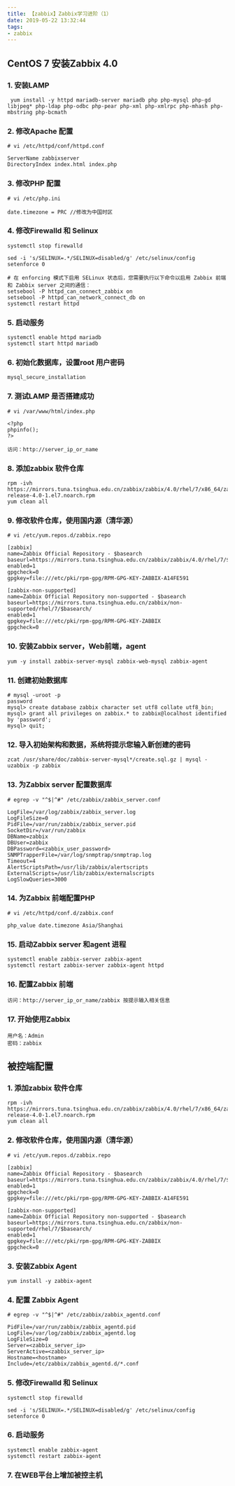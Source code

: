 ```yaml
---
title: 【zabbix】Zabbix学习进阶（1）
date: 2019-05-22 13:32:44
tags:
- zabbix
---
```


## CentOS 7 安装Zabbix 4.0

### 1. 安装LAMP

```
 yum install -y httpd mariadb-server mariadb php php-mysql php-gd libjpeg* php-ldap php-odbc php-pear php-xml php-xmlrpc php-mhash php-mbstring php-bcmath
```

### 2. 修改Apache 配置

```
# vi /etc/httpd/conf/httpd.conf

ServerName zabbixserver
DirectoryIndex index.html index.php
```

### 3. 修改PHP 配置

```
# vi /etc/php.ini

date.timezone = PRC	//修改为中国时区
```

### 4. 修改Firewalld 和 Selinux 

```
systemctl stop firewalld

sed -i 's/SELINUX=.*/SELINUX=disabled/g' /etc/selinux/config
setenforce 0

# 在 enforcing 模式下启用 SELinux 状态后，您需要执行以下命令以启用 Zabbix 前端和 Zabbix server 之间的通信：
setsebool -P httpd_can_connect_zabbix on
setsebool -P httpd_can_network_connect_db on
systemctl restart httpd
```

### 5. 启动服务

```
systemctl enable httpd mariadb
systemctl start httpd mariadb
```

### 6. 初始化数据库，设置root 用户密码

```
mysql_secure_installation
```

### 7. 测试LAMP 是否搭建成功

```
# vi /var/www/html/index.php

<?php
phpinfo();
?>

访问：http://server_ip_or_name
```



### 8. 添加zabbix 软件仓库

```
rpm -ivh https://mirrors.tuna.tsinghua.edu.cn/zabbix/zabbix/4.0/rhel/7/x86_64/zabbix-release-4.0-1.el7.noarch.rpm
yum clean all
```

### 9. 修改软件仓库，使用国内源（清华源）

```
# vi /etc/yum.repos.d/zabbix.repo

[zabbix]
name=Zabbix Official Repository - $basearch
baseurl=https://mirrors.tuna.tsinghua.edu.cn/zabbix/zabbix/4.0/rhel/7/$basearch/
enabled=1
gpgcheck=0
gpgkey=file:///etc/pki/rpm-gpg/RPM-GPG-KEY-ZABBIX-A14FE591

[zabbix-non-supported]
name=Zabbix Official Repository non-supported - $basearch
baseurl=https://mirrors.tuna.tsinghua.edu.cn/zabbix/non-supported/rhel/7/$basearch/
enabled=1
gpgkey=file:///etc/pki/rpm-gpg/RPM-GPG-KEY-ZABBIX
gpgcheck=0
```

### 10. 安装Zabbix server，Web前端，agent

```
yum -y install zabbix-server-mysql zabbix-web-mysql zabbix-agent
```

### 11.  创建初始数据库

```
# mysql -uroot -p
password
mysql> create database zabbix character set utf8 collate utf8_bin;
mysql> grant all privileges on zabbix.* to zabbix@localhost identified by 'password';
mysql> quit;
```

### 12. 导入初始架构和数据，系统将提示您输入新创建的密码

```
zcat /usr/share/doc/zabbix-server-mysql*/create.sql.gz | mysql -uzabbix -p zabbix
```

### 13. 为Zabbix server 配置数据库

```
# egrep -v "^$|^#" /etc/zabbix/zabbix_server.conf 

LogFile=/var/log/zabbix/zabbix_server.log
LogFileSize=0
PidFile=/var/run/zabbix/zabbix_server.pid
SocketDir=/var/run/zabbix
DBName=zabbix
DBUser=zabbix
DBPassword=<zabbix_user_password>
SNMPTrapperFile=/var/log/snmptrap/snmptrap.log
Timeout=4
AlertScriptsPath=/usr/lib/zabbix/alertscripts
ExternalScripts=/usr/lib/zabbix/externalscripts
LogSlowQueries=3000
```

### 14. 为Zabbix 前端配置PHP

```
# vi /etc/httpd/conf.d/zabbix.conf

php_value date.timezone Asia/Shanghai
```

### 15. 启动Zabbix server 和agent 进程

```
systemctl enable zabbix-server zabbix-agent
systemctl restart zabbix-server zabbix-agent httpd
```

### 16. 配置Zabbix 前端

```
访问：http://server_ip_or_name/zabbix 按提示输入相关信息
```

### 17. 开始使用Zabbix

```
用户名：Admin
密码：zabbix
```



## 被控端配置

### 1.  添加zabbix 软件仓库

```
rpm -ivh https://mirrors.tuna.tsinghua.edu.cn/zabbix/zabbix/4.0/rhel/7/x86_64/zabbix-release-4.0-1.el7.noarch.rpm
yum clean all
```

### 2. 修改软件仓库，使用国内源（清华源）

```
# vi /etc/yum.repos.d/zabbix.repo

[zabbix]
name=Zabbix Official Repository - $basearch
baseurl=https://mirrors.tuna.tsinghua.edu.cn/zabbix/zabbix/4.0/rhel/7/$basearch/
enabled=1
gpgcheck=0
gpgkey=file:///etc/pki/rpm-gpg/RPM-GPG-KEY-ZABBIX-A14FE591

[zabbix-non-supported]
name=Zabbix Official Repository non-supported - $basearch
baseurl=https://mirrors.tuna.tsinghua.edu.cn/zabbix/non-supported/rhel/7/$basearch/
enabled=1
gpgkey=file:///etc/pki/rpm-gpg/RPM-GPG-KEY-ZABBIX
gpgcheck=0
```

### 3. 安装Zabbix Agent

```
yum install -y zabbix-agent
```

### 4. 配置 Zabbix Agent

```
# egrep -v "^$|^#" /etc/zabbix/zabbix_agentd.conf 

PidFile=/var/run/zabbix/zabbix_agentd.pid
LogFile=/var/log/zabbix/zabbix_agentd.log
LogFileSize=0
Server=<zabbix_server_ip>
ServerActive=<zabbix_server_ip>
Hostname=<hostname>
Include=/etc/zabbix/zabbix_agentd.d/*.conf
```

### 5. 修改Firewalld 和 Selinux 

```
systemctl stop firewalld

sed -i 's/SELINUX=.*/SELINUX=disabled/g' /etc/selinux/config
setenforce 0
```

### 6. 启动服务

```
systemctl enable zabbix-agent
systemctl restart zabbix-agent
```

### 7. 在WEB平台上增加被控主机

